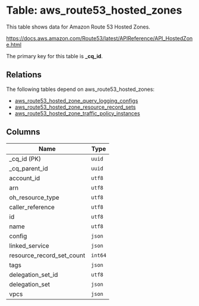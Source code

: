 # Table: aws_route53_hosted_zones

This table shows data for Amazon Route 53 Hosted Zones.

https://docs.aws.amazon.com/Route53/latest/APIReference/API_HostedZone.html

The primary key for this table is **_cq_id**.

## Relations

The following tables depend on aws_route53_hosted_zones:
  - [aws_route53_hosted_zone_query_logging_configs](aws_route53_hosted_zone_query_logging_configs.md)
  - [aws_route53_hosted_zone_resource_record_sets](aws_route53_hosted_zone_resource_record_sets.md)
  - [aws_route53_hosted_zone_traffic_policy_instances](aws_route53_hosted_zone_traffic_policy_instances.md)

## Columns

| Name          | Type          |
| ------------- | ------------- |
|_cq_id (PK)|`uuid`|
|_cq_parent_id|`uuid`|
|account_id|`utf8`|
|arn|`utf8`|
|oh_resource_type|`utf8`|
|caller_reference|`utf8`|
|id|`utf8`|
|name|`utf8`|
|config|`json`|
|linked_service|`json`|
|resource_record_set_count|`int64`|
|tags|`json`|
|delegation_set_id|`utf8`|
|delegation_set|`json`|
|vpcs|`json`|